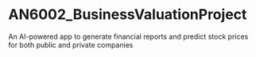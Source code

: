 # AN6002_BusinessValuationProject
An AI-powered app to generate financial reports and predict stock prices for both public and private companies
